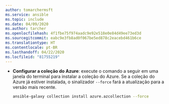```yaml
---
author: tomarchermsft
ms.service: ansible
ms.topic: include
ms.date: 04/09/2020
ms.author: tarcher
ms.openlocfilehash: 4f1fbe75f974aadc9e92e518e0e84d49ee73ed3d
ms.sourcegitcommit: eabc9e3fb8ad0f067be5ed878c2eacebd461b6ce
ms.translationtype: HT
ms.contentlocale: pt-BR
ms.lasthandoff: 04/22/2020
ms.locfileid: "81755219"
---
```

- **Configurar a coleção do Azure**: execute o comando a seguir em uma janela do terminal para instalar a coleção do Azure. Se a coleção do Azure já estiver instalada, o sinalizador `--force` fará a atualização para a versão mais recente.

    ```bash
    ansible-galaxy collection install azure.azcollection --force
    ```
